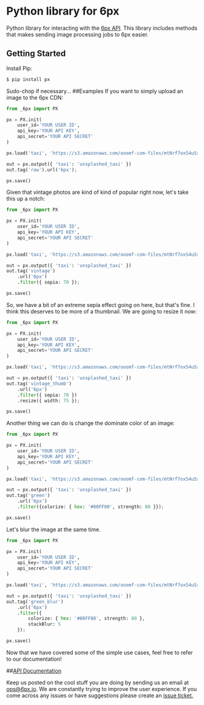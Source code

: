 Python library for 6px
======================

Python library for interacting with the [6px API](http://6px.io). This library includes methods that makes sending image processing jobs to 6px easier.

## Getting Started

Install Pip:
```bash
$ pip install px
```
Sudo-chop if necessary...
##Examples
If you want to simply upload an image to the 6px CDN:
```python
from _6px import PX

px = PX.init(
    user_id='YOUR USER ID',
    api_key='YOUR API KEY',
    api_secret='YOUR API SECRET'
)

px.load('taxi', 'https://s3.amazonaws.com/ooomf-com-files/mtNrf7oxS4uSxTzMBWfQ_DSC_0043.jpg')

out = px.output({ 'taxi': 'unsplashed_taxi' })
out.tag('raw').url('6px');

px.save()
```

Given that vintage photos are kind of kind of popular right now, let's take this up a notch:
```python
from _6px import PX

px = PX.init(
	user_id='YOUR USER ID',
	api_key='YOUR API KEY',
	api_secret='YOUR API SECRET'
)

px.load('taxi', 'https://s3.amazonaws.com/ooomf-com-files/mtNrf7oxS4uSxTzMBWfQ_DSC_0043.jpg')

out = px.output({ 'taxi': 'unsplashed_taxi' })
out.tag('vintage')
	.url('6px')
	.filter({ sepia: 70 });

px.save()
```
So, we have a bit of an extreme sepia effect going on here, but that's fine.  I think this deserves to be more of a thumbnail.  We are going to resize it now:
```python
from _6px import PX

px = PX.init(
	user_id='YOUR USER ID',
	api_key='YOUR API KEY',
	api_secret='YOUR API SECRET'
)

px.load('taxi', 'https://s3.amazonaws.com/ooomf-com-files/mtNrf7oxS4uSxTzMBWfQ_DSC_0043.jpg')

out = px.output({ 'taxi': 'unsplashed_taxi' })
out.tag('vintage_thumb')
	.url('6px')
	.filter({ sepia: 70 })
	.resize({ width: 75 });

px.save()
```
Another thing we can do is change the dominate color of an image:
```python
from _6px import PX

px = PX.init(
	user_id='YOUR USER ID',
	api_key='YOUR API KEY',
	api_secret='YOUR API SECRET'
)

px.load('taxi', 'https://s3.amazonaws.com/ooomf-com-files/mtNrf7oxS4uSxTzMBWfQ_DSC_0043.jpg')

out = px.output({ 'taxi': 'unsplashed_taxi' })
out.tag('green')
	.url('6px')
	.filter({colorize: { hex: '#00FF00', strength: 80 }});

px.save()
```
Let's blur the image at the same time.
```python
from _6px import PX

px = PX.init(
	user_id='YOUR USER ID',
	api_key='YOUR API KEY',
	api_secret='YOUR API SECRET'
)

px.load('taxi', 'https://s3.amazonaws.com/ooomf-com-files/mtNrf7oxS4uSxTzMBWfQ_DSC_0043.jpg')

out = px.output({ 'taxi': 'unsplashed_taxi' })
out.tag('green_blur')
	.url('6px')
	.filter({
		colorize: { hex: '#00FF00', strength: 80 },
		stackBlur: 5
	});

px.save()
```
Now that we have covered some of the simple use cases, feel free to refer to our documentation!

##[API Documentation](https://github.com/6px-io/6px-api-docs)

Keep us posted on the cool stuff you are doing by sending us an email at <ops@6px.io>. We are constantly trying to improve the user experience. If you come across any issues or have suggestions please create an [issue ticket.](https://github.com/6px-io/6px-js/issues)
